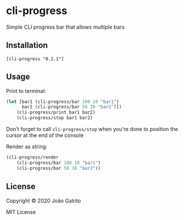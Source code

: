 # cli-progress

Simple CLI progress bar that allows multiple bars

## Installation

`[cli-progress "0.2.1"]`

## Usage

Print to terminal:
```clojure
(let [bar1 (cli-progress/bar 100 10 "bar1")
	  bar2 (cli-progress/bar 50 30 "bar2")])
	(cli-progress/print bar1 bar2)
	(cli-progress/stop bar1 bar2)
```

Don't forget to call `cli-progress/stop` when you're done to position the cursor at the end of the console

Render as string:
```clojure
(cli-progress/render
	(cli-progress/bar 100 10 "bar1")
	(cli-progress/bar 50 30 "bar2"))
```

## License

Copyright © 2020 João Galrito

MIT License